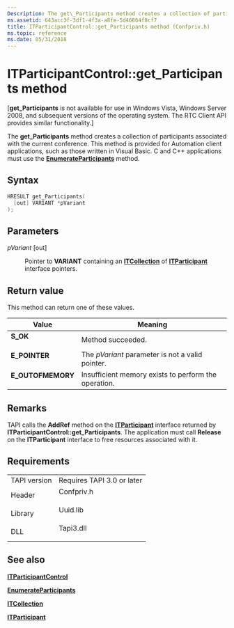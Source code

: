 ```yaml
---
Description: The get\_Participants method creates a collection of participants associated with the current conference.
ms.assetid: 643acc3f-3df1-4f3a-a8fe-5d46864f8cf7
title: ITParticipantControl::get_Participants method (Confpriv.h)
ms.topic: reference
ms.date: 05/31/2018
---
```


# ITParticipantControl::get\_Participants method

\[**get\_Participants** is not available for use in Windows Vista, Windows Server 2008, and subsequent versions of the operating system. The RTC Client API provides similar functionality.\]

The **get\_Participants** method creates a collection of participants associated with the current conference. This method is provided for Automation client applications, such as those written in Visual Basic. C and C++ applications must use the [**EnumerateParticipants**](itparticipantcontrol-enumerateparticipants.md) method.

## Syntax


```C++
HRESULT get_Participants(
  [out] VARIANT *pVariant
);
```



## Parameters

<dl> <dt>

*pVariant* \[out\]
</dt> <dd>

Pointer to **VARIANT** containing an [**ITCollection**](/windows/desktop/api/tapi3if/nn-tapi3if-itcollection) of [**ITParticipant**](itparticipant.md) interface pointers.

</dd> </dl>

## Return value

This method can return one of these values.



| Value                                                                                         | Meaning                                                         |
|-----------------------------------------------------------------------------------------------|-----------------------------------------------------------------|
| <dl> <dt>**S\_OK**</dt> </dl>          | Method succeeded.<br/>                                    |
| <dl> <dt>**E\_POINTER**</dt> </dl>     | The *pVariant* parameter is not a valid pointer.<br/>     |
| <dl> <dt>**E\_OUTOFMEMORY**</dt> </dl> | Insufficient memory exists to perform the operation.<br/> |



 

## Remarks

TAPI calls the **AddRef** method on the [**ITParticipant**](itparticipant.md) interface returned by **ITParticipantControl::get\_Participants**. The application must call **Release** on the **ITParticipant** interface to free resources associated with it.

## Requirements



|                         |                                                                                       |
|-------------------------|---------------------------------------------------------------------------------------|
| TAPI version<br/> | Requires TAPI 3.0 or later<br/>                                                 |
| Header<br/>       | <dl> <dt>Confpriv.h</dt> </dl> |
| Library<br/>      | <dl> <dt>Uuid.lib</dt> </dl>   |
| DLL<br/>          | <dl> <dt>Tapi3.dll</dt> </dl>  |



## See also

<dl> <dt>

[**ITParticipantControl**](itparticipantcontrol.md)
</dt> <dt>

[**EnumerateParticipants**](itparticipantcontrol-enumerateparticipants.md)
</dt> <dt>

[**ITCollection**](/windows/desktop/api/tapi3if/nn-tapi3if-itcollection)
</dt> <dt>

[**ITParticipant**](itparticipant.md)
</dt> </dl>

 

 




